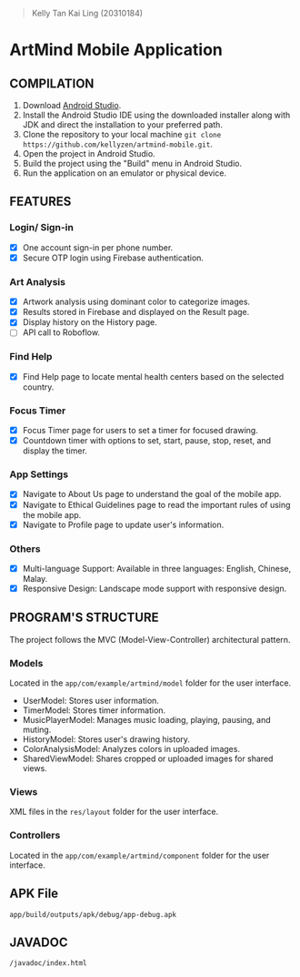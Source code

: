 >Kelly Tan Kai Ling (20310184)
# ArtMind Mobile Application
## COMPILATION
1. Download [Android Studio](https://developer.android.com/studio).
2. Install the Android Studio IDE using the downloaded installer along with JDK and direct the installation to your preferred path.
3. Clone the repository to your local machine
   ```git clone https://github.com/kellyzen/artmind-mobile.git```.
4. Open the project in Android Studio.
5. Build the project using the "Build" menu in Android Studio.
6. Run the application on an emulator or physical device.

## FEATURES
### Login/ Sign-in
- [x] One account sign-in per phone number.
- [x] Secure OTP login using Firebase authentication.

### Art Analysis
- [x] Artwork analysis using dominant color to categorize images.
- [x] Results stored in Firebase and displayed on the Result page.
- [x] Display history on the History page.
- [ ] API call to Roboflow.

### Find Help
- [x] Find Help page to locate mental health centers based on the selected country.

### Focus Timer
- [x] Focus Timer page for users to set a timer for focused drawing.
- [x] Countdown timer with options to set, start, pause, stop, reset, and display the timer.

### App Settings
- [x] Navigate to About Us page to understand the goal of the mobile app.
- [x] Navigate to Ethical Guidelines page to read the important rules of using the mobile app.
- [x] Navigate to Profile page to update user's information.

### Others
- [x] Multi-language Support: Available in three languages: English, Chinese, Malay.
- [x] Responsive Design: Landscape mode support with responsive design.

## PROGRAM'S STRUCTURE
The project follows the MVC (Model-View-Controller) architectural pattern.

### Models
Located in the ```app/com/example/artmind/model``` folder for the user interface.
- UserModel: Stores user information.
- TimerModel: Stores timer information.
- MusicPlayerModel: Manages music loading, playing, pausing, and muting.
- HistoryModel: Stores user's drawing history.
- ColorAnalysisModel: Analyzes colors in uploaded images.
- SharedViewModel: Shares cropped or uploaded images for shared views.

### Views
XML files in the ```res/layout``` folder for the user interface.

### Controllers
Located in the ```app/com/example/artmind/component``` folder for the user interface.

## APK File
```app/build/outputs/apk/debug/app-debug.apk```

## JAVADOC
```/javadoc/index.html```
